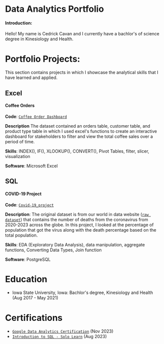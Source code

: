 # Data Analytics Portfolio

#### Introduction:
Hello! My name is Cedrick Cavan and I currently have a bachlor's of science degree in Kinesiology and Health.

# Portfolio Projects:
This section contains projects in which I showcase the analytical skills that I have learned and applied.

## Excel 

#### Coffee Orders
**Code**: [`Coffee Order Dashboard`](https://github.com/CavCed/DataAnalyticsPortfolio/blob/main/Excel%20Coffee%20Order%20Dashboard.xlsx)

**Description** The dataset contained an orders table, customer table, and product type table in which I used excel's functions to create an interactive dashboard for stakeholders to filter and view the total coffee sales over a period of time.

**Skills**: INDEX(), IF(), XLOOKUP(), CONVERT(), Pivot Tables, filter, slicer, visualization

**Software**: Microsoft Excel


## SQL

#### COVID-19 Project

**Code**: [`Covid-19_project`](https://github.com/CavCed/DataAnalyticsPortfolio/blob/main/Covid%20Project%20Query.sql)

**Description**: The original dataset is from our world in data website ([`raw dataset`](https://ourworldindata.org/covid-deaths#what-is-the-daily-number-of-confirmed-deaths)) that contains the number of deaths from the coronavirus from 2020-2023 across the globe. In this project, I looked at the percentage of population that got the virus along with the death percentage based on the total population.

**Skills**: EDA (Exploratory Data Analysis), data manipulation, aggregate functions, Converting Data Types, Join function

**Software**: PostgreSQL

# Education

- Iowa State University, Iowa: Bachlor's degree, Kinesiology and Health (Aug 2017 - May 2021)

# Certifications

- [`Google Data Analytics Certification`](https://coursera.org/share/04c0e197baf06215a78a8bec27cf07d3) (Nov 2023)
- [`Introduction to SQL - Solo Learn`](https://www.sololearn.com/certificates/CC-ZM1AS8Y6) (Aug 2023)
